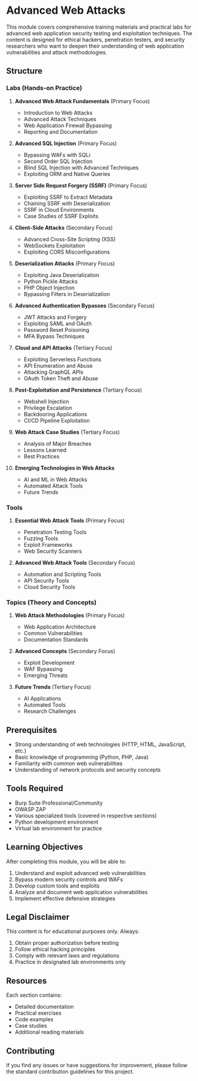 # Advanced Web Attacks

This module covers comprehensive training materials and practical labs for advanced web application security testing and exploitation techniques. The content is designed for ethical hackers, penetration testers, and security researchers who want to deepen their understanding of web application vulnerabilities and attack methodologies.

## Structure

### Labs (Hands-on Practice)

1. **Advanced Web Attack Fundamentals** (Primary Focus)
   - Introduction to Web Attacks
   - Advanced Attack Techniques
   - Web Application Firewall Bypassing
   - Reporting and Documentation

2. **Advanced SQL Injection** (Primary Focus)
   - Bypassing WAFs with SQLi
   - Second Order SQL Injection
   - Blind SQL Injection with Advanced Techniques
   - Exploiting ORM and Native Queries

3. **Server Side Request Forgery (SSRF)** (Primary Focus)
   - Exploiting SSRF to Extract Metadata
   - Chaining SSRF with Deserialization
   - SSRF in Cloud Environments
   - Case Studies of SSRF Exploits

4. **Client-Side Attacks** (Secondary Focus)
   - Advanced Cross-Site Scripting (XSS)
   - WebSockets Exploitation
   - Exploiting CORS Misconfigurations

5. **Deserialization Attacks** (Primary Focus)
   - Exploiting Java Deserialization
   - Python Pickle Attacks
   - PHP Object Injection
   - Bypassing Filters in Deserialization

6. **Advanced Authentication Bypasses** (Secondary Focus)
   - JWT Attacks and Forgery
   - Exploiting SAML and OAuth
   - Password Reset Poisoning
   - MFA Bypass Techniques

7. **Cloud and API Attacks** (Tertiary Focus)
   - Exploiting Serverless Functions
   - API Enumeration and Abuse
   - Attacking GraphQL APIs
   - OAuth Token Theft and Abuse

8. **Post-Exploitation and Persistence** (Tertiary Focus)
   - Webshell Injection
   - Privilege Escalation
   - Backdooring Applications
   - CI/CD Pipeline Exploitation

9. **Web Attack Case Studies** (Tertiary Focus)
   - Analysis of Major Breaches
   - Lessons Learned
   - Best Practices

10. **Emerging Technologies in Web Attacks**
    - AI and ML in Web Attacks
    - Automated Attack Tools
    - Future Trends

### Tools

1. **Essential Web Attack Tools** (Primary Focus)
   - Penetration Testing Tools
   - Fuzzing Tools
   - Exploit Frameworks
   - Web Security Scanners

2. **Advanced Web Attack Tools** (Secondary Focus)
   - Automation and Scripting Tools
   - API Security Tools
   - Cloud Security Tools

### Topics (Theory and Concepts)

1. **Web Attack Methodologies** (Primary Focus)
   - Web Application Architecture
   - Common Vulnerabilities
   - Documentation Standards

2. **Advanced Concepts** (Secondary Focus)
   - Exploit Development
   - WAF Bypassing
   - Emerging Threats

3. **Future Trends** (Tertiary Focus)
   - AI Applications
   - Automated Tools
   - Research Challenges

## Prerequisites

- Strong understanding of web technologies (HTTP, HTML, JavaScript, etc.)
- Basic knowledge of programming (Python, PHP, Java)
- Familiarity with common web vulnerabilities
- Understanding of network protocols and security concepts

## Tools Required

- Burp Suite Professional/Community
- OWASP ZAP
- Various specialized tools (covered in respective sections)
- Python development environment
- Virtual lab environment for practice

## Learning Objectives

After completing this module, you will be able to:

1. Understand and exploit advanced web vulnerabilities
2. Bypass modern security controls and WAFs
3. Develop custom tools and exploits
4. Analyze and document web application vulnerabilities
5. Implement effective defensive strategies

## Legal Disclaimer

This content is for educational purposes only. Always:
1. Obtain proper authorization before testing
2. Follow ethical hacking principles
3. Comply with relevant laws and regulations
4. Practice in designated lab environments only

## Resources

Each section contains:
- Detailed documentation
- Practical exercises
- Code examples
- Case studies
- Additional reading materials

## Contributing

If you find any issues or have suggestions for improvement, please follow the standard contribution guidelines for this project.

